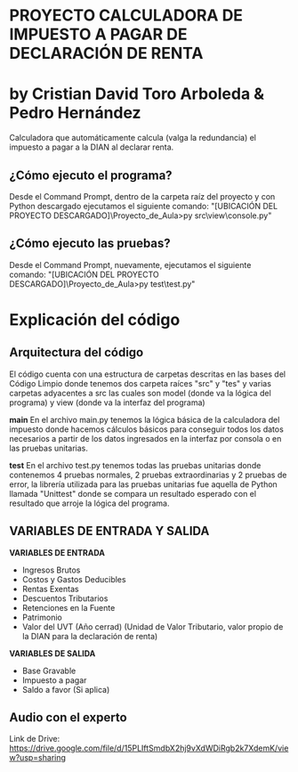 # PROYECTO CALCULADORA DE IMPUESTO A PAGAR DE DECLARACIÓN DE RENTA 
# by Cristian David Toro Arboleda & Pedro Hernández

Calculadora que automáticamente calcula (valga la redundancia) el impuesto a pagar a la DIAN al declarar renta.

## ¿Cómo ejecuto el programa?

Desde el Command Prompt, dentro de la carpeta raíz del proyecto y con Python descargado ejecutamos el siguiente comando:
"[UBICACIÓN DEL PROYECTO DESCARGADO]\Proyecto_de_Aula>py src\view\console.py"

## ¿Cómo ejecuto las pruebas?

Desde el Command Prompt, nuevamente, ejecutamos el siguiente comando:
"[UBICACIÓN DEL PROYECTO DESCARGADO]\Proyecto_de_Aula>py test\test.py"

# Explicación del código

## Arquitectura del código

El código cuenta con una estructura de carpetas descritas en las bases del Código Limpio donde tenemos dos carpeta raíces "src" y "tes" y varias carpetas adyacentes a src las cuales son model (donde va la lógica del programa) y view (donde va la interfaz del programa)

**main**
En el archivo main.py tenemos la lógica básica de la calculadora del impuesto donde hacemos cálculos básicos para conseguir todos los datos necesarios a partir de los datos ingresados en la interfaz por consola o en las pruebas unitarias.

**test**
En el archivo test.py tenemos todas las pruebas unitarias donde contenemos 4 pruebas normales, 2 pruebas extraordinarias y 2 pruebas de error, la librería utilizada para las pruebas unitarias fue aquella de Python llamada "Unittest" donde se compara un resultado esperado con el resultado que arroje la lógica del programa.


## VARIABLES DE ENTRADA Y SALIDA

**VARIABLES DE ENTRADA**
-	Ingresos Brutos
-	Costos y Gastos Deducibles
-	Rentas Exentas
-	Descuentos Tributarios
-	Retenciones en la Fuente
-	Patrimonio
-	Valor del UVT (Año cerrad)
    (Unidad de Valor Tributario, valor propio de la DIAN para la declaración de renta)
    
  
**VARIABLES DE SALIDA**
-	Base Gravable
-	Impuesto a pagar
-	Saldo a favor (Si aplica)

## Audio con el experto
Link de Drive: https://drive.google.com/file/d/15PLIftSmdbX2hj9vXdWDiRgb2k7XdemK/view?usp=sharing
